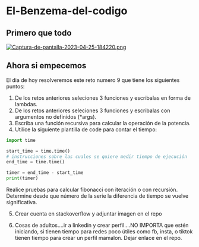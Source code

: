 # El-Benzema-del-codigo
## Primero que todo
[![Captura-de-pantalla-2023-04-25-184220.png](https://i.postimg.cc/bJL3G3Ft/Captura-de-pantalla-2023-04-25-184220.png)](https://postimg.cc/DJJqHdhv)

## Ahora si empecemos
El dia de hoy resolveremos este reto numero 9 que tiene los siguientes puntos:

1. De los retos anteriores seleciones 3 funciones y escribalas en forma de lambdas.
2. De los retos anteriores seleciones 3 funciones y escribalas con argumentos no definidos (*args).
3. Escriba una función recursiva para calcular la operación de la potencia.
4. Utilice la siguiente plantilla de code para contar el tiempo:
```python
import time

start_time = time.time()
# instrucciones sobre las cuales se quiere medir tiempo de ejecución
end_time = time.time()

timer = end_time - start_time
print(timer)
```
Realice pruebas para calcular fibonacci con iteración o con recursión. Determine desde que número de la serie la diferencia de tiempo se vuelve significativa. 

5. Crear cuenta en stackoverflow y adjuntar imagen en el repo

6. Cosas de adultos....ir a linkedin y crear perfil....NO IMPORTA que estén iniciando, si tienen tiempo para redes poco útiles como fb, insta, o tiktok tienen tiempo para crear un perfil mamalon. Dejar enlace en el repo.
